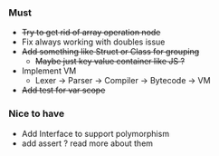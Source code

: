 ### Must
- ~~Try to get rid of array operation node~~
- Fix always working with doubles issue
- ~~Add something like Struct or Class for grouping~~
  - ~~Maybe just key value container like JS ?~~
- Implement VM
  - Lexer -> Parser -> Compiler -> Bytecode -> VM
- ~~Add test for var scope~~
  
### Nice to have
- Add Interface to support polymorphism
- add assert ? read more about them
